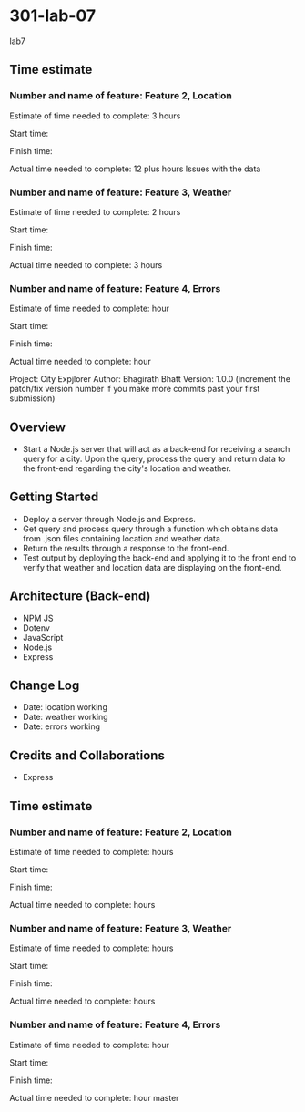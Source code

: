 # 301-lab-07
lab7
## Time estimate

### Number and name of feature: Feature 2, Location
Estimate of time needed to complete: 3 hours

Start time:

Finish time:

Actual time needed to complete: 12 plus hours
Issues with the data

### Number and name of feature: Feature 3, Weather
Estimate of time needed to complete: 2 hours

Start time:

Finish time:

Actual time needed to complete: 3 hours

### Number and name of feature: Feature 4, Errors
Estimate of time needed to complete: hour

Start time:

Finish time:

Actual time needed to complete: hour

Project: City Expjlorer
Author: Bhagirath Bhatt Version: 1.0.0 (increment the patch/fix version number if you make more commits past your first submission)

## Overview
* Start a Node.js server that will act as a back-end for receiving a search query for a city. Upon the query, process the query and return data to the front-end regarding the city's location and weather.

## Getting Started
* Deploy a server through Node.js and Express.
* Get query and process query through a function which obtains data from .json files containing location and weather data.
* Return the results through a response to the front-end.
* Test output by deploying the back-end and applying it to the front end to verify that weather and location data are displaying on the front-end.

## Architecture (Back-end)
* NPM JS
* Dotenv
* JavaScript
* Node.js
* Express

## Change Log
* Date: location working
* Date: weather working
* Date: errors working

## Credits and Collaborations
* Express

## Time estimate

### Number and name of feature: Feature 2, Location

Estimate of time needed to complete:  hours

Start time: 

Finish time: 

Actual time needed to complete: hours


### Number and name of feature: Feature 3, Weather

Estimate of time needed to complete:  hours

Start time: 

Finish time: 

Actual time needed to complete: hours


### Number and name of feature: Feature 4, Errors

Estimate of time needed to complete:  hour

Start time: 

Finish time: 

Actual time needed to complete:  hour
master
